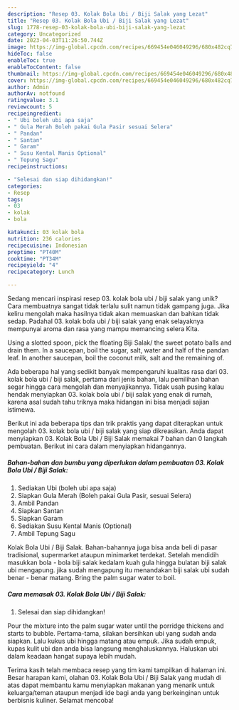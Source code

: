 ```yaml
---
description: "Resep 03. Kolak Bola Ubi / Biji Salak yang Lezat"
title: "Resep 03. Kolak Bola Ubi / Biji Salak yang Lezat"
slug: 1778-resep-03-kolak-bola-ubi-biji-salak-yang-lezat
category: Uncategorized
date: 2023-04-03T11:26:50.744Z
image: https://img-global.cpcdn.com/recipes/669454e046049296/680x482cq70/03-kolak-bola-ubi-biji-salak-foto-resep-utama.jpg
hideToc: false
enableToc: true
enableTocContent: false
thumbnail: https://img-global.cpcdn.com/recipes/669454e046049296/680x482cq70/03-kolak-bola-ubi-biji-salak-foto-resep-utama.jpg
cover: https://img-global.cpcdn.com/recipes/669454e046049296/680x482cq70/03-kolak-bola-ubi-biji-salak-foto-resep-utama.jpg
author: Admin
authorAv: notfound
ratingvalue: 3.1
reviewcount: 5
recipeingredient:
- " Ubi boleh ubi apa saja"
- " Gula Merah Boleh pakai Gula Pasir sesuai Selera"
- " Pandan"
- " Santan"
- " Garam"
- " Susu Kental Manis Optional"
- " Tepung Sagu"
recipeinstructions:

- "Selesai dan siap dihidangkan!"
categories:
- Resep
tags:
- 03
- kolak
- bola

katakunci: 03 kolak bola 
nutrition: 236 calories
recipecuisine: Indonesian
preptime: "PT40M"
cooktime: "PT34M"
recipeyield: "4"
recipecategory: Lunch

---
```





Sedang mencari inspirasi resep 03. kolak bola ubi / biji salak yang unik? Cara membuatnya sangat tidak terlalu sulit namun tidak gampang juga. Jika keliru mengolah maka hasilnya tidak akan memuaskan dan bahkan tidak sedap. Padahal 03. kolak bola ubi / biji salak yang enak selayaknya mempunyai aroma dan rasa yang mampu memancing selera Kita.





Using a slotted spoon, pick the floating Biji Salak/ the sweet potato balls and drain them. In a saucepan, boil the sugar, salt, water and half of the pandan leaf. In another saucepan, boil the coconut milk, salt and the remaining of.

Ada beberapa hal yang sedikit banyak mempengaruhi kualitas rasa dari 03. kolak bola ubi / biji salak, pertama dari jenis bahan, lalu pemilihan bahan segar hingga cara mengolah dan menyajikannya. Tidak usah pusing kalau hendak menyiapkan 03. kolak bola ubi / biji salak yang enak di rumah, karena asal sudah tahu triknya maka hidangan ini bisa menjadi sajian istimewa.






Berikut ini ada beberapa tips dan trik praktis yang dapat diterapkan untuk mengolah 03. kolak bola ubi / biji salak yang siap dikreasikan. Anda dapat menyiapkan 03. Kolak Bola Ubi / Biji Salak memakai 7 bahan dan 0 langkah pembuatan. Berikut ini cara dalam menyiapkan hidangannya.

<!--inarticleads1-->

##### Bahan-bahan dan bumbu yang diperlukan dalam pembuatan 03. Kolak Bola Ubi / Biji Salak:

1. Sediakan  Ubi (boleh ubi apa saja)
1. Siapkan  Gula Merah (Boleh pakai Gula Pasir, sesuai Selera)
1. Ambil  Pandan
1. Siapkan  Santan
1. Siapkan  Garam
1. Sediakan  Susu Kental Manis (Optional)
1. Ambil  Tepung Sagu


Kolak Bola Ubi / Biji Salak. Bahan-bahannya juga bisa anda beli di pasar tradisional, supermarket ataupun minimarket terdekat. Setelah mendidih masukkan bola - bola biji salak kedalam kuah gula hingga bulatan biji salak ubi mengapung. jika sudah mengapung itu menandakan biji salak ubi sudah benar - benar matang. Bring the palm sugar water to boil. 

<!--inarticleads2-->

##### Cara memasak 03. Kolak Bola Ubi / Biji Salak:


1. Selesai dan siap dihidangkan!

Pour the mixture into the palm sugar water until the porridge thickens and starts to bubble. Pertama-tama, silakan bersihkan ubi yang sudah anda siapkan. Lalu kukus ubi hingga matang atau empuk. Jika sudah empuk, kupas kulit ubi dan anda bisa langsung menghaluskannya. Haluskan ubi dalam keadaan hangat supaya lebih mudah. 

Terima kasih telah membaca resep yang tim kami tampilkan di halaman ini. Besar harapan kami, olahan 03. Kolak Bola Ubi / Biji Salak yang mudah di atas dapat membantu kamu menyiapkan makanan yang menarik untuk keluarga/teman ataupun menjadi ide bagi anda yang berkeinginan untuk berbisnis kuliner. Selamat mencoba!
